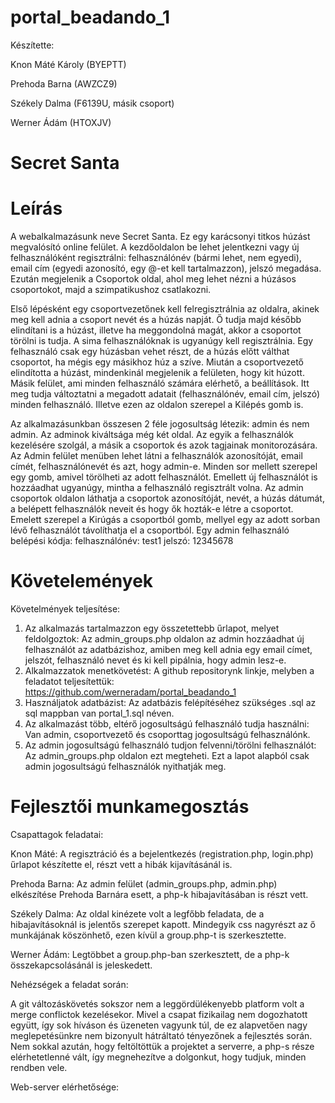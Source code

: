 # portal_beadando_1

Készítette:

Knon Máté Károly (BYEPTT)

Prehoda Barna (AWZCZ9)

Székely Dalma (F6139U, másik csoport)

Werner Ádám (HTOXJV)

# Secret Santa

# Leírás

A webalkalmazásunk neve Secret Santa. Ez egy karácsonyi titkos húzást megvalósító online felület.
A kezdőoldalon be lehet jelentkezni vagy új felhasználóként regisztrálni: felhasználónév (bármi lehet, nem egyedi), email cím (egyedi azonosító, egy @-et kell tartalmazzon), jelszó megadása.
Ezután megjelenik a Csoportok oldal, ahol meg lehet nézni a húzásos csoportokot, majd a szimpatikushoz csatlakozni.

Első lépésként egy csoportvezetőnek kell felregisztrálnia az oldalra, akinek meg kell adnia a csoport nevét és a húzás napját. Ő tudja majd később elindítani is a húzást, illetve ha meggondolná magát, akkor a csoportot törölni is tudja.
A sima felhasználóknak is ugyanúgy kell regisztrálnia. Egy felhasználó csak egy húzásban vehet részt, de a húzás előtt válthat csoportot, ha mégis egy másikhoz húz a szíve.
Miután a csoportvezető elindította a húzást, mindenkinál megjelenik a felületen, hogy kit húzott.
Másik felület, ami minden felhasználó számára elérhető, a beállítások. Itt meg tudja változtatni a megadott adatait (felhasználónév, email cím, jelszó) minden felhasználó. Illetve ezen az oldalon szerepel a Kilépés gomb is.

Az alkalmazásunkban összesen 2 féle jogosultság létezik: admin és nem admin.
Az adminok kiváltsága még két oldal. Az egyik a felhasználók kezelésére szolgál, a másik a csoportok és azok tagjainak monitorozására. Az Admin felület menüben lehet látni a felhasználók azonosítóját, email címét, felhasználónevét és azt, hogy admin-e. Minden sor mellett szerepel egy gomb, amivel törölheti az adott felhasználót. Emellett új felhasználót is hozzáadhat ugyanúgy, mintha a felhasználó regisztrált volna. Az admin csoportok oldalon láthatja a csoportok azonosítóját, nevét, a húzás dátumát, a belépett felhasználók neveit és hogy ők hozták-e létre a csoportot. Emelett szerepel a Kirúgás a csoportból gomb, mellyel egy az adott sorban lévő felhasználót távolíthatja el a csoportból.
Egy admin felhasználó belépési kódja:
felhasználónév: test1
jelszó: 12345678

# Követelemények

Követelmények teljesítése:
1. Az alkalmazás tartalmazzon egy összetettebb űrlapot, melyet feldolgoztok:
Az admin_groups.php oldalon az admin hozzáadhat új felhasználót az adatbázishoz, amiben meg kell adnia egy email címet, jelszót, felhasználó nevet és ki kell pipálnia, hogy admin lesz-e.
2. Alkalmazzatok menetkövetést:
A github repositorynk linkje, melyben a feladatot teljesítettük:
https://github.com/werneradam/portal_beadando_1
3. Használjatok adatbázist:
Az adatbázis felépítéséhez szükséges .sql az sql mappban van portal_1.sql néven.
4. Az alkalmazást több, eltérő jogosultságú felhasználó tudja használni:
Van admin, csoportvezető és csoporttag jogosultságú felhasználónk.
5. Az admin jogosultságú felhasználó tudjon felvenni/törölni felhasználót:
Az admin_groups.php oldalon ezt megteheti. Ezt a lapot alapból csak admin jogosultságú felhasználók nyithatják meg.

# Fejlesztői munkamegosztás

Csapattagok feladatai:

Knon Máté:
A regisztráció és a bejelentkezés (registration.php, login.php) űrlapot készítette el, részt vett a hibák kijavításánál is.

Prehoda Barna:
Az admin felület (admin\_groups.php, admin.php) elkészítése Prehoda Barnára esett, a php-k hibajavításában is részt vett.

Székely Dalma:
Az oldal kinézete volt a legfőbb feladata, de a hibajavításoknál is jelentős szerepet kapott. Mindegyik css nagyrészt az ő munkájának köszönhető, ezen kívül a group.php-t is szerkesztette.

Werner Ádám:
Legtöbbet a group.php-ban szerkesztett, de a php-k összekapcsolásánál is jeleskedett.

Nehézségek a feladat során:

A git változáskövetés sokszor nem a leggördülékenyebb platform volt a merge conflictok kezelésekor.
Mivel a csapat fizikailag nem dogozhatott együtt, így sok híváson és üzeneten vagyunk túl, de ez alapvetően nagy meglepetésünkre nem bizonyult hátráltató tényezőnek a fejlesztés során.
Nem sokkal azután, hogy feltöltöttük a projektet a serverre, a php-s része elérhetetlenné vált, így megnehezítve a dolgonkut, hogy tudjuk, minden rendben vele.

Web-server elérhetősége:
